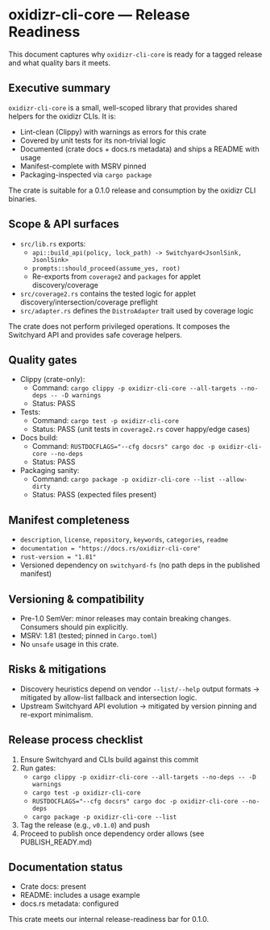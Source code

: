 # oxidizr-cli-core — Release Readiness

This document captures why `oxidizr-cli-core` is ready for a tagged release and what quality bars it meets.

## Executive summary

`oxidizr-cli-core` is a small, well-scoped library that provides shared helpers for the oxidizr CLIs. It is:

- Lint-clean (Clippy) with warnings as errors for this crate
- Covered by unit tests for its non-trivial logic
- Documented (crate docs + docs.rs metadata) and ships a README with usage
- Manifest-complete with MSRV pinned
- Packaging-inspected via `cargo package`

The crate is suitable for a 0.1.0 release and consumption by the oxidizr CLI binaries.

## Scope & API surfaces

- `src/lib.rs` exports:
  - `api::build_api(policy, lock_path) -> Switchyard<JsonlSink, JsonlSink>`
  - `prompts::should_proceed(assume_yes, root)`
  - Re-exports from `coverage2` and `packages` for applet discovery/coverage
- `src/coverage2.rs` contains the tested logic for applet discovery/intersection/coverage preflight
- `src/adapter.rs` defines the `DistroAdapter` trait used by coverage logic

The crate does not perform privileged operations. It composes the Switchyard API and provides safe coverage helpers.

## Quality gates

- Clippy (crate-only):
  - Command: `cargo clippy -p oxidizr-cli-core --all-targets --no-deps -- -D warnings`
  - Status: PASS
- Tests:
  - Command: `cargo test -p oxidizr-cli-core`
  - Status: PASS (unit tests in `coverage2.rs` cover happy/edge cases)
- Docs build:
  - Command: `RUSTDOCFLAGS="--cfg docsrs" cargo doc -p oxidizr-cli-core --no-deps`
  - Status: PASS
- Packaging sanity:
  - Command: `cargo package -p oxidizr-cli-core --list --allow-dirty`
  - Status: PASS (expected files present)

## Manifest completeness

- `description`, `license`, `repository`, `keywords`, `categories`, `readme`
- `documentation = "https://docs.rs/oxidizr-cli-core"`
- `rust-version = "1.81"`
- Versioned dependency on `switchyard-fs` (no path deps in the published manifest)

## Versioning & compatibility

- Pre-1.0 SemVer: minor releases may contain breaking changes. Consumers should pin explicitly.
- MSRV: 1.81 (tested; pinned in `Cargo.toml`)
- No `unsafe` usage in this crate.

## Risks & mitigations

- Discovery heuristics depend on vendor `--list/--help` output formats → mitigated by allow-list fallback and intersection logic.
- Upstream Switchyard API evolution → mitigated by version pinning and re-export minimalism.

## Release process checklist

1) Ensure Switchyard and CLIs build against this commit
2) Run gates:
   - `cargo clippy -p oxidizr-cli-core --all-targets --no-deps -- -D warnings`
   - `cargo test -p oxidizr-cli-core`
   - `RUSTDOCFLAGS="--cfg docsrs" cargo doc -p oxidizr-cli-core --no-deps`
   - `cargo package -p oxidizr-cli-core --list`
3) Tag the release (e.g., `v0.1.0`) and push
4) Proceed to publish once dependency order allows (see PUBLISH_READY.md)

## Documentation status

- Crate docs: present
- README: includes a usage example
- docs.rs metadata: configured

This crate meets our internal release-readiness bar for 0.1.0.
